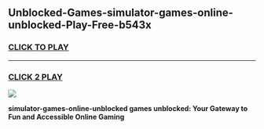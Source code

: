 
## Unblocked-Games-simulator-games-online-unblocked-Play-Free-b543x
<h3>
<a href="https://premium76.site?title=simulator-games-online-unblocked&ref=18A">CLICK TO PLAY</a></h3>
<hr>

<h3>
<a href="https://premium76.site?title=simulator-games-online-unblocked&ref=18A">CLICK 2 PLAY</a>
  
</h3>

<a href="https://premium76.site?title=simulator-games-online-unblocked&ref=18A"><img src="https://clearcache.store/games.png"></a>


**simulator-games-online-unblocked games unblocked: Your Gateway to Fun and Accessible Online Gaming**
